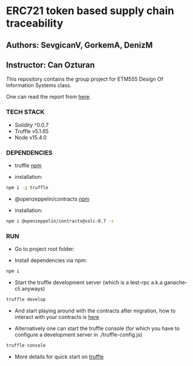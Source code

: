 # ERC721 token based supply chain	traceability 

## Authors: SevgicanV, GorkemA, DenizM

## Instructor: Can Ozturan

This repository contains the group project for ETM555 Design Of Information Systems class.


One can read the report from [here](https://github.com/d8niz/etm555-hw/reports).

### TECH STACK

- Solidity ^0.0.7
- Truffle v5.1.65
- Node v15.4.0


### DEPENDENCIES

- truffle [npm](https://www.npmjs.com/package/truffle)

- installation: 

```bash
npm i -g truffle
```

- @openzeppelin/contracts [npm](https://www.npmjs.com/package/openzeppelin-solidity)

- installation:

```bash
npm i @openzeppelin/contracts@solc-0.7 -s
```


### RUN

- Go to project root folder:

- Install dependencies via npm: 

```bash
npm i 
```

- Start the truffle development server (which is a test-rpc a.k.a ganache-cli anyways) 

```bash
truffle develop
```

- And start playing around with the contracts after migration, how to interact with your contracts is [here](https://www.trufflesuite.com/docs/truffle/getting-started/interacting-with-your-contracts)


- Alternatively one can start the truffle console (for which you have to configure a development server in ./truffle-config.js)
```bash
truffle console
```

- More details for quick start on  [truffle](https://www.trufflesuite.com/)



